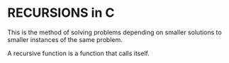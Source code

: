 # RECURSIONS in C

This is the method of solving problems depending on smaller solutions to smaller instances of the same problem.

A recursive function is a function that calls itself.
